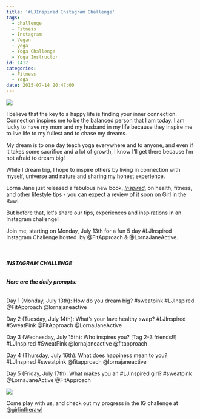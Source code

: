 ```yaml
---
title: '#LJInspired Instagram Challenge'
tags:
  - challenge
  - Fitness
  - Instagram
  - Vegan
  - yoga
  - Yoga Challenge
  - Yoga Instructor
id: 1417
categories:
  - Fitness
  - Yoga
date: 2015-07-14 20:47:00
---
```


![](/images/lornajane.png)

I believe that the key to a happy life is finding your inner connection. Connection inspires me to be the balanced person that I am today. I am lucky to have my mom and my husband in my life because they inspire me to live life to my fullest and to chase my dreams.

My dream is to one day teach yoga everywhere and to anyone, and even if it takes some sacrifice and a lot of growth, I know I’ll get there because I’m not afraid to dream big!

While I dream big, I hope to inspire others by living in connection with myself, universe and nature and sharing my honest experience.

Lorna Jane just released a fabulous new book, _[Inspired](http://www.lornajane.com/INSPIRED/Inspired)_, on health, fitness, and other lifestyle tips - you can expect a review of it soon on Girl in the Raw!

But before that, let's share our tips, experiences and inspirations in an Instagram challenge!

Join me, starting on Monday, July 13th for a fun 5 day #LJInspired Instagram Challenge hosted  by @FitApproach &amp; @LornaJaneActive.

&nbsp;

###### **INSTAGRAM CHALLENGE**

###### **Here are the daily prompts:**

Day 1 (Monday, July 13th): How do you dream big? #sweatpink #LJInspired @FitApproach @lornajaneactive

Day 2 (Tuesday, July 14th): What’s your fave healthy swap? #LJInspired #SweatPink @FitApproach @LornaJaneActive

Day 3 (<span class="aBn" tabindex="0" data-term="goog_130052291"><span class="aQJ">Wednesday, July 15th</span></span>): Who inspires you? [Tag 2-3 friends!!] #LJInspired #SweatPink @lornajaneactive @fitapproach

Day 4 (<span class="aBn" tabindex="0" data-term="goog_130052292"><span class="aQJ">Thursday, July 16th</span></span>): What does happiness mean to you? #LJInspired #sweatpink @fitapproach @lornajaneactive

Day 5 (<span class="aBn" tabindex="0" data-term="goog_130052293"><span class="aQJ">Friday, July 17th</span></span>): What makes you an #LJInspired girl? #sweatpink @LornaJaneActive @FitApproach

![](/images/yoga-mex.jpg)

Come play with us, and check out my progress in the IG challenge at [@girlintheraw!](http://instagram.com/girlintheraw)
